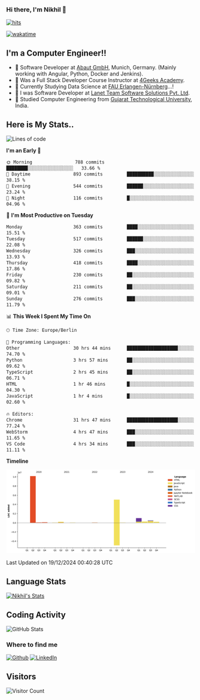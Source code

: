### Hi there, I'm Nikhil 👋

[![hits](https://hits.sh/github.com/silentsoft/hits.svg?color=2311cc)](https://hits.sh/github.com/silentsoft/hits/)

[![wakatime](https://wakatime.com/badge/user/369b6a3a-7953-4ff9-b7c7-be53d0a7ccc6.svg)](https://wakatime.com/@369b6a3a-7953-4ff9-b7c7-be53d0a7ccc6)

## I'm a  Computer Engineer!!

- 🌱 Software Developer at [Abaut GmbH](https://www.abaut.de/), Munich, Germany. (Mainly working with Angular, Python, Docker and Jenkins).
- 🌱 Was a Full Stack Developer Course Instructor at [4Geeks Academy](https://4geeks.com/).
- 🌱 Currently Studying Data Science at [FAU Erlangen-Nürnberg](https://www.fau.de/)...!
- 🌱 I was Software Developer at [Lanet Team Software Solutions Pvt. Ltd](https://lanetteam.com/).
- 🌱 Studied Computer Engineering from [Gujarat Technological University](https://www.gtu.ac.in/), India.

<h2>Here is My Stats..</h2>

<!--START_SECTION:waka-->
![Lines of code](https://img.shields.io/badge/From%20Hello%20World%20I%27ve%20Written-17.5%20million%20lines%20of%20code-blue)

**I'm an Early 🐤** 

```text
🌞 Morning                788 commits         ████████░░░░░░░░░░░░░░░░░   33.66 % 
🌆 Daytime                893 commits         ██████████░░░░░░░░░░░░░░░   38.15 % 
🌃 Evening                544 commits         ██████░░░░░░░░░░░░░░░░░░░   23.24 % 
🌙 Night                  116 commits         █░░░░░░░░░░░░░░░░░░░░░░░░   04.96 % 
```
📅 **I'm Most Productive on Tuesday** 

```text
Monday                   363 commits         ████░░░░░░░░░░░░░░░░░░░░░   15.51 % 
Tuesday                  517 commits         ██████░░░░░░░░░░░░░░░░░░░   22.08 % 
Wednesday                326 commits         ███░░░░░░░░░░░░░░░░░░░░░░   13.93 % 
Thursday                 418 commits         ████░░░░░░░░░░░░░░░░░░░░░   17.86 % 
Friday                   230 commits         ██░░░░░░░░░░░░░░░░░░░░░░░   09.82 % 
Saturday                 211 commits         ██░░░░░░░░░░░░░░░░░░░░░░░   09.01 % 
Sunday                   276 commits         ███░░░░░░░░░░░░░░░░░░░░░░   11.79 % 
```


📊 **This Week I Spent My Time On** 

```text
🕑︎ Time Zone: Europe/Berlin

💬 Programming Languages: 
Other                    30 hrs 44 mins      ███████████████████░░░░░░   74.70 % 
Python                   3 hrs 57 mins       ██░░░░░░░░░░░░░░░░░░░░░░░   09.62 % 
TypeScript               2 hrs 45 mins       ██░░░░░░░░░░░░░░░░░░░░░░░   06.71 % 
HTML                     1 hr 46 mins        █░░░░░░░░░░░░░░░░░░░░░░░░   04.30 % 
JavaScript               1 hr 4 mins         █░░░░░░░░░░░░░░░░░░░░░░░░   02.60 % 

🔥 Editors: 
Chrome                   31 hrs 47 mins      ███████████████████░░░░░░   77.24 % 
WebStorm                 4 hrs 47 mins       ███░░░░░░░░░░░░░░░░░░░░░░   11.65 % 
VS Code                  4 hrs 34 mins       ███░░░░░░░░░░░░░░░░░░░░░░   11.11 % 
```

**Timeline**

![Lines of Code chart](https://raw.githubusercontent.com/nikhilmaguwala/nikhilmaguwala/main/assets/bar_graph.png)


 Last Updated on 19/12/2024 00:40:28 UTC
<!--END_SECTION:waka-->

<h2>Language Stats</h2>

[![Nikhil's Stats](https://github-readme-stats.vercel.app/api/wakatime?username=nikhilmaguwala&layout=compact&title=Stats)](https://github.com/nikhilmaguwala)


<h2>Coding Activity</h2>

<p><img src="https://wakatime.com/share/@nikhilmaguwala/7dd532b8-3e5e-4c26-8c46-68cc27712a92.svg" alt="GitHub Stats"></p>

<h3>Where to find me</h3>
<p>
    <a href="https://github.com/nikhilmaguwala" target="_blank"><img alt="Github" src="https://img.shields.io/badge/GitHub-%2312100E.svg?&style=for-the-badge&logo=Github&logoColor=white" /></a>
    <a href="https://www.linkedin.com/in/nikhil-maguwala" target="_blank"><img alt="LinkedIn" src="https://img.shields.io/badge/linkedin-%230077B5.svg?&style=for-the-badge&logo=linkedin&logoColor=white" /></a> 
</p>


<h2>Visitors</h2>

![Visitor Count](https://profile-counter.glitch.me/nikhilmaguwala/count.svg)

[website]: https://nikhilmaguwala.github.io/
[instagram]: https://www.instagram.com/nikhil_maguwala/
[linkedin]: https://www.linkedin.com/in/nikhil-maguwala/

